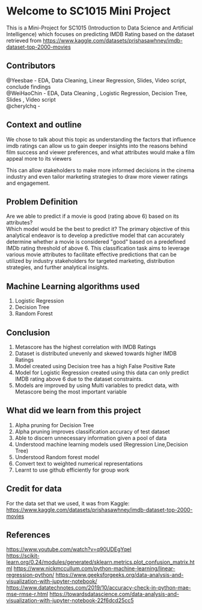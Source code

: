 # Welcome to SC1015 Mini Project
This is a Mini-Project for SC1015 (Introduction to Data Science and Artificial Intelligence) which focuses on predicting IMDB Rating based on the dataset retrieved from https://www.kaggle.com/datasets/prishasawhney/imdb-dataset-top-2000-movies

## Contributors
@Yeesbae -  EDA, Data Cleaning, Linear Regression, Slides, Video script, conclude findings<br />
@WeiHaoChin - EDA, Data Cleaning , Logistic Regression, Decision Tree, Slides , Video script <br />
@cherylchq - 
## Context and outline 
We chose to talk about this topic as understanding the factors that influence imdb ratings can allow us to gain deeper insights into the reasons behind film success and viewer preferences, and what attributes would make a film appeal more to its viewers <br/>

This can allow stakeholders to make more informed decisions in the cinema industry and even tailor marketing strategies to draw more viewer ratings and engagement. 


## Problem Definition

Are we able to predict if a movie is good (rating above 6) based on its attributes? <br />
Which model would be the best to predict it?
The primary objective of this analytical endeavor is to develop a predictive model that can accurately determine whether a movie is considered "good" based on a predefined IMDb rating threshold of above 6. This classification task aims to leverage various movie attributes to facilitate effective predictions that can be utilized by industry stakeholders for targeted marketing, distribution strategies, and further analytical insights.

## Machine Learning algorithms used
1. Logistic Regression
2. Decision Tree
3. Random Forest

## Conclusion
1. Metascore has the highest correlation with IMDB Ratings
3. Dataset is distributed unevenly and skewed towards higher IMDB Ratings
4. Model created using Decision tree has a high False Positive Rate
5. Model for Logistic Regression created using this data can only predict IMDB rating above 6 due to the dataset constraints.
6. Models are improved by using Multi variables to predict data, with Metascore being the most important variable

## What did we learn from this project
1. Alpha pruning for Decision Tree
2. Alpha pruning improves classification accuracy of test dataset
3. Able to discern unnecessary information given a pool of data <br/>
4. Understood machine learning models used (Regression Line,Decision Tree) <br/>
5. Understood Random forest model <br/>
6. Convert text to weighted numerical representations <br/>
7. Learnt to use github efficiently for group work


## Credit for data
For the data set that we used, it was from Kaggle: https://www.kaggle.com/datasets/prishasawhney/imdb-dataset-top-2000-movies

## References 
https://www.youtube.com/watch?v=q90UDEgYqeI <br/>
https://scikit-learn.org/0.24/modules/generated/sklearn.metrics.plot_confusion_matrix.html
https://www.nickmccullum.com/python-machine-learning/linear-regression-python/
https://www.geeksforgeeks.org/data-analysis-and-visualization-with-jupyter-notebook/
https://www.datatechnotes.com/2019/10/accuracy-check-in-python-mae-mse-rmse-r.html
https://towardsdatascience.com/data-analysis-and-visualization-with-jupyter-notebook-22f6dcd25cc5
